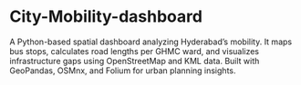 # City-Mobility-dashboard
A Python-based spatial dashboard analyzing Hyderabad’s mobility. It maps bus stops, calculates road lengths per GHMC ward, and visualizes infrastructure gaps using OpenStreetMap and KML data. Built with GeoPandas, OSMnx, and Folium for urban planning insights.
